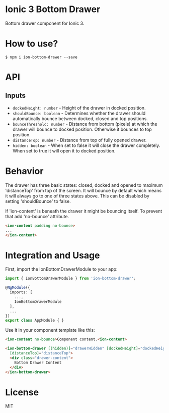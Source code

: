 # Ionic 3 Bottom Drawer

Bottom drawer component for Ionic 3.

# How to use?

```
$ npm i ion-bottom-drawer --save
```

# API

## Inputs

  - `dockedHeight: number` - Height of the drawer in docked position.
  - `shouldBounce: boolean` - Determines whether the drawer should automatically bounce between docked, closed and top positions.
  - `bounceThreshold: number` - Distance from bottom (pixels) at which the drawer will bounce to docked position. Otherwise it bounces to top position.
  - `distanceTop: number` - Distance from top of fully opened drawer.
  - `hidden: boolean` - When set to false it will close the drawer completely. When set to true it will open it to docked position.

# Behavior
The drawer has three basic states: closed, docked and opened to maximum 'distanceTop' from top of the screen. It will bounce by default which means it will always go to one of three states above. This can be disabled by setting 'shouldBounce' to false.

If 'ion-content' is beneath the drawer it might be bouncing itself. To prevent that add 'no-bounce' attribute.

```html
<ion-content padding no-bounce>
...
</ion-content>
```

# Integration and Usage
First, import the IonBottomDrawerModule to your app:

```typescript
import { IonBottomDrawerModule } from 'ion-bottom-drawer';

@NgModule({
  imports: [
    ...,
    IonBottomDrawerModule
  ],
  ...
})
export class AppModule { }
```

Use it in your component template like this:

```html
<ion-content no-bounce>Component content.<ion-content>

<ion-bottom-drawer [(hidden)]="drawerHidden" [dockedHeight]="dockedHeight" [bounceThreshold]="bounceThreshold" [shouldBounce]="shouldBounce"
  [distanceTop]="distanceTop">
  <div class="drawer-content">
    Bottom Drawer Content
  </div>
</ion-bottom-drawer>
```

# License

MIT

